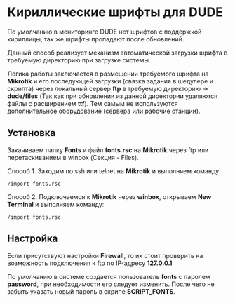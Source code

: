 # Кириллические шрифты для DUDE

По умолчанию в мониторинге DUDE нет шрифтов с поддержкой кириллицы, так же шрифты пропадают после обновлений.

Данный способ реализует механизм автоматической загрузки шрифта в требуемую директорию при загрузке системы.

Логика работы заключается в размещении требуемого шрифта на **Mikrotik** и его последующей загрузки (связка задания в шедулере и скрипта) через локальный сервер **ftp** в требуемую директорию -> **dude/files** (Так как при обновлении из данной директории удаляются файлы с расширением **ttf**). Тем самым не используются дополнительное оборудование (сервера или рабочие станции).

## Установка

Закачиваем папку **Fonts** и файл **fonts.rsc** на **Mikrotik** через ftp или перетаскиванием в winbox (Секция - Files).

Способ 1. Заходим по ssh или telnet на **Mikrotik** и выполняем команду:

```
/import fonts.rsc
```

Способ 2. Подключаемся к **Mikrotik** через **winbox**, открываем **New Terminal** и выполняем команду:

```
/import fonts.rsc
```

## Настройка

Если присутствуют настройки **Firewall**, то их стоит проверить на возможность подключения к ftp по IP-адресу **127.0.0.1**

По умолчанию в системе создается пользователь **fonts** с паролем **password**, при необходимости его следует изменить. После чего не забыть указать новый пароль в скрипе **SCRIPT_FONTS**.
